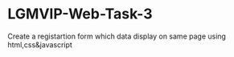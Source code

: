 # LGMVIP-Web-Task-3

Create a registartion form which data display on same page using html,css&javascript
